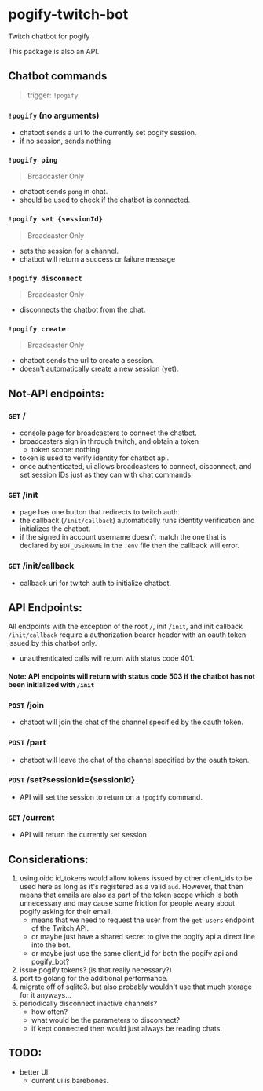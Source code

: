 # pogify-twitch-bot

Twitch chatbot for pogify

This package is also an API.

## Chatbot commands

> trigger: `!pogify`

### `!pogify` (no arguments)

- chatbot sends a url to the currently set pogify session.
- if no session, sends nothing

### `!pogify ping`

> Broadcaster Only

- chatbot sends `pong` in chat.
- should be used to check if the chatbot is connected.

### `!pogify set {sessionId}`

> Broadcaster Only

- sets the session for a channel.
- chatbot will return a success or failure message

### `!pogify disconnect`

> Broadcaster Only

- disconnects the chatbot from the chat.

### `!pogify create`

> Broadcaster Only

- chatbot sends the url to create a session.
- doesn't automatically create a new session (yet).

## Not-API endpoints:

### `GET` /

- console page for broadcasters to connect the chatbot.
- broadcasters sign in through twitch, and obtain a token
  - token scope: nothing
- token is used to verify identity for chatbot api.
- once authenticated, ui allows broadcasters to connect, disconnect, and set session IDs just as they can with chat commands.

### `GET` /init

- page has one button that redirects to twitch auth.
- the callback (`/init/callback`) automatically runs identity verification and initializes the chatbot.
- if the signed in account username doesn't match the one that is declared by `BOT_USERNAME` in the `.env` file then the callback will error.

### `GET` /init/callback

- callback uri for twitch auth to initialize chatbot.

## API Endpoints:

All endpoints with the exception of the root `/`, init `/init`, and init callback `/init/callback` require a authorization bearer header with an oauth token issued by this chatbot only.

- unauthenticated calls will return with status code 401.

#### Note: API endpoints will return with status code 503 if the chatbot has not been initialized with `/init`

### `POST` /join

- chatbot will join the chat of the channel specified by the oauth token.

### `POST` /part

- chatbot will leave the chat of the channel specified by the oauth token.

### `POST` /set?sessionId={sessionId}

- API will set the session to return on a `!pogify` command.

### `GET` /current

- API will return the currently set session

## Considerations:

1. using oidc id_tokens would allow tokens issued by other client_ids to be used here as long as it's registered as a valid `aud`. However, that then means that emails are also as part of the token scope which is both unnecessary and may cause some friction for people weary about pogify asking for their email.
   - means that we need to request the user from the `get users` endpoint of the Twitch API.
   - or maybe just have a shared secret to give the pogify api a direct line into the bot.
   - or maybe just use the same client_id for both the pogify api and pogify_bot? 
2. issue pogify tokens? (is that really necessary?)
3. port to golang for the additional performance.
4. migrate off of sqlite3. but also probably wouldn't  use that much storage for it anyways...
5. periodically disconnect inactive channels?
   - how often? 
   - what would be the parameters to disconnect?
   - if kept connected then would just always be reading chats. 

## TODO:

- better UI.
  - current ui is barebones.
